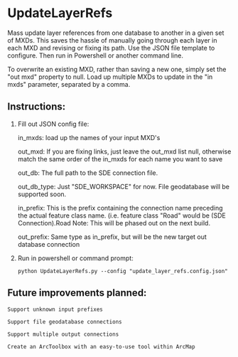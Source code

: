 # UpdateLayerRefs
Mass update layer references from one database to another in a given set of MXDs. This saves the hassle of manually going through each layer in each MXD and revising or fixing its path. Use the JSON file template to configure. Then run in Powershell or another command line.

To overwrite an existing MXD, rather than saving a new one, simply set the "out mxd" property to null.
Load up multiple MXDs to update in the "in mxds" parameter, separated by a comma.


## Instructions:

1. Fill out JSON config file:


    in_mxds: load up the names of your input MXD's


    out_mxd: If you are fixing links, just leave the out_mxd list null, otherwise match the same order of the in_mxds for each name you want to save


    out_db: The full path to the SDE connection file.


    out_db_type: Just "SDE_WORKSPACE" for now. File geodatabase will be supported soon.


    in_prefix: This is the prefix containing the connection name preceding the actual feature class name. (i.e. feature class "Road" would be (SDE Connection).Road  Note: This will be phased out on the next build.


    out_prefix: Same type as in_prefix, but will be the new target out database connection


2. Run in powershell or command prompt: 

       python UpdateLayerRefs.py --config "update_layer_refs.config.json"



  ## Future improvements planned:

    Support unknown input prefixes

    Support file geodatabase connections

    Support multiple output connections

    Create an ArcToolbox with an easy-to-use tool within ArcMap

